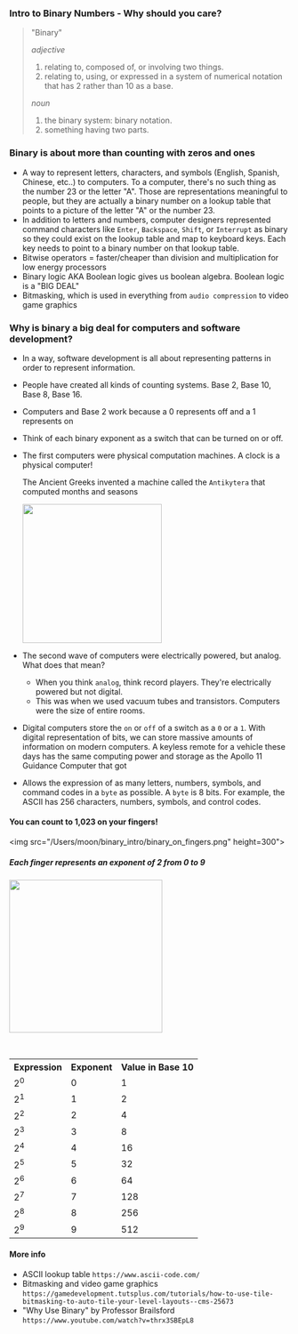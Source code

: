### Intro to Binary Numbers - Why should you care?

> "Binary"
>
> *adjective*
>
> 1. relating to, composed of, or involving two things.
> 2. relating to, using, or expressed in a system of numerical notation that has 2 rather than 10 as a base.
>
> *noun*
>
> 1. the binary system: binary notation.
> 2. something having two parts.

### Binary is about more than counting with zeros and ones

- A way to represent letters, characters, and symbols (English, Spanish, Chinese, etc..) to computers. To a computer, there's no such thing as the number 23 or the letter "A". Those are representations meaningful to people, but they are actually a binary number on a lookup table that points to a picture of the letter "A" or the number 23. 
- In addition to letters and numbers, computer designers represented command characters like `Enter`, `Backspace`, `Shift`, or `Interrupt` as binary so they could exist on the lookup table and map to keyboard keys. Each key needs to point to a binary number on that lookup table.
- Bitwise operators = faster/cheaper than division and multiplication for low energy processors
- Binary logic AKA Boolean logic gives us boolean algebra. Boolean logic is a "BIG DEAL"
- Bitmasking, which is used in everything from `audio compression` to video game graphics

### Why is binary a big deal for computers and software development?

- In a way, software development is all about representing patterns in order to represent information.

- People have created all kinds of counting systems. Base 2, Base 10, Base 8, Base 16.

- Computers and Base 2 work because a 0 represents off and a 1 represents on

- Think of each binary exponent as a switch that can be turned on or off.

- The first computers were physical computation machines. A clock is a physical computer!

  The Ancient Greeks invented a machine called the `Antikytera` that computed months and seasons

  <img src="/Users/moon/binary_intro/hublot-antikythera-1.jpg" height=250>

- The second wave of computers were electrically powered, but analog. What does that mean?

  - When you think `analog`, think record players. They're electrically powered but not digital.
  - This was when we used vacuum tubes and transistors. Computers were the size of entire rooms.

- Digital computers store the `on` or `off` of a switch as a `0` or a `1`. With digital representation of bits, we can store massive amounts of information on modern computers. A keyless remote for a vehicle these days has the same computing power and storage as the Apollo 11 Guidance Computer that got 

- Allows the expression of as many letters, numbers, symbols, and command codes in a `byte` as possible. A `byte` is 8 bits. For example, the ASCII has 256 characters, numbers, symbols, and control codes. 

#### You can count to 1,023 on your fingers!

<img src="/Users/moon/binary_intro/binary_on_fingers.png" height=300">

##### Each finger represents an exponent of 2 from 0 to 9

<img src="/Users/moon/binary_intro/binary_on_one_hand.gif" height="275">

<table>

​    <tr>
        <th>Expression</th>
        <th>Exponent</th>
        <th>Value in Base 10</th>
    <tr>
    <tr>
        <td>2<sup>0</sup></td>
        <td>0</td>
        <td>1</td>
    </tr>
    <tr>
        <td>2<sup>1</sup></td>
        <td>1</td>
        <td>2</td>
    </tr>
    <tr>
        <td>2<sup>2</sup></td>
        <td>2</td>
        <td>4</td>
    </tr>
    <tr>
        <td>2<sup>3</sup></td>
        <td>3</td>
        <td>8</td>
    </tr>
    <tr>
        <td>2<sup>4</sup></td>
        <td>4</td>
        <td>16</td>
    </tr>
    <tr>
        <td>2<sup>5</sup></td>
        <td>5</td>
        <td>32</td>
    </tr>
    <tr>
        <td>2<sup>6</sup></td>
        <td>6</td>
        <td>64</td>
    </tr>
    <tr>
        <td>2<sup>7</sup></td>
        <td>7</td>
        <td>128</td>
    </tr>
    <tr>
        <td>2<sup>8</sup></td>
        <td>8</td>
        <td>256</td>
    </tr>
    <tr>
        <td>2<sup>9</sup></td>
        <td>9</td>
        <td>512</td>
    </tr>
</table>

#### More info

- ASCII lookup table `https://www.ascii-code.com/`
- Bitmasking and video game graphics `https://gamedevelopment.tutsplus.com/tutorials/how-to-use-tile-bitmasking-to-auto-tile-your-level-layouts--cms-25673`
- "Why Use Binary" by Professor Brailsford `https://www.youtube.com/watch?v=thrx3SBEpL8`